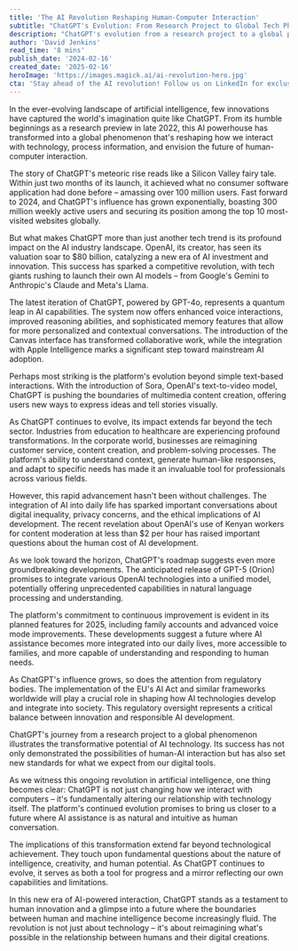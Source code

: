 ```yaml
---
title: 'The AI Revolution Reshaping Human-Computer Interaction'
subtitle: "ChatGPT's Evolution: From Research Project to Global Tech Phenomenon"
description: "ChatGPT's evolution from a research project to a global phenomenon has revolutionized human-computer interaction, amassing 300 million weekly active users and transforming industries from education to healthcare. With advanced features like GPT-4o and Sora, it's reshaping how we interact with technology while raising important questions about AI's role in society."
author: 'David Jenkins'
read_time: '8 mins'
publish_date: '2024-02-16'
created_date: '2025-02-16'
heroImage: 'https://images.magick.ai/ai-revolution-hero.jpg'
cta: 'Stay ahead of the AI revolution! Follow us on LinkedIn for exclusive insights into the latest developments in AI technology and join a community of forward-thinking professionals shaping the future of human-computer interaction.'
---
```


In the ever-evolving landscape of artificial intelligence, few innovations have captured the world's imagination quite like ChatGPT. From its humble beginnings as a research preview in late 2022, this AI powerhouse has transformed into a global phenomenon that's reshaping how we interact with technology, process information, and envision the future of human-computer interaction.

The story of ChatGPT's meteoric rise reads like a Silicon Valley fairy tale. Within just two months of its launch, it achieved what no consumer software application had done before – amassing over 100 million users. Fast forward to 2024, and ChatGPT's influence has grown exponentially, boasting 300 million weekly active users and securing its position among the top 10 most-visited websites globally.

But what makes ChatGPT more than just another tech trend is its profound impact on the AI industry landscape. OpenAI, its creator, has seen its valuation soar to $80 billion, catalyzing a new era of AI investment and innovation. This success has sparked a competitive revolution, with tech giants rushing to launch their own AI models – from Google's Gemini to Anthropic's Claude and Meta's Llama.

The latest iteration of ChatGPT, powered by GPT-4o, represents a quantum leap in AI capabilities. The system now offers enhanced voice interactions, improved reasoning abilities, and sophisticated memory features that allow for more personalized and contextual conversations. The introduction of the Canvas interface has transformed collaborative work, while the integration with Apple Intelligence marks a significant step toward mainstream AI adoption.

Perhaps most striking is the platform's evolution beyond simple text-based interactions. With the introduction of Sora, OpenAI's text-to-video model, ChatGPT is pushing the boundaries of multimedia content creation, offering users new ways to express ideas and tell stories visually.

As ChatGPT continues to evolve, its impact extends far beyond the tech sector. Industries from education to healthcare are experiencing profound transformations. In the corporate world, businesses are reimagining customer service, content creation, and problem-solving processes. The platform's ability to understand context, generate human-like responses, and adapt to specific needs has made it an invaluable tool for professionals across various fields.

However, this rapid advancement hasn't been without challenges. The integration of AI into daily life has sparked important conversations about digital inequality, privacy concerns, and the ethical implications of AI development. The recent revelation about OpenAI's use of Kenyan workers for content moderation at less than $2 per hour has raised important questions about the human cost of AI development.

As we look toward the horizon, ChatGPT's roadmap suggests even more groundbreaking developments. The anticipated release of GPT-5 (Orion) promises to integrate various OpenAI technologies into a unified model, potentially offering unprecedented capabilities in natural language processing and understanding.

The platform's commitment to continuous improvement is evident in its planned features for 2025, including family accounts and advanced voice mode improvements. These developments suggest a future where AI assistance becomes more integrated into our daily lives, more accessible to families, and more capable of understanding and responding to human needs.

As ChatGPT's influence grows, so does the attention from regulatory bodies. The implementation of the EU's AI Act and similar frameworks worldwide will play a crucial role in shaping how AI technologies develop and integrate into society. This regulatory oversight represents a critical balance between innovation and responsible AI development.

ChatGPT's journey from a research project to a global phenomenon illustrates the transformative potential of AI technology. Its success has not only demonstrated the possibilities of human-AI interaction but has also set new standards for what we expect from our digital tools.

As we witness this ongoing revolution in artificial intelligence, one thing becomes clear: ChatGPT is not just changing how we interact with computers – it's fundamentally altering our relationship with technology itself. The platform's continued evolution promises to bring us closer to a future where AI assistance is as natural and intuitive as human conversation.

The implications of this transformation extend far beyond technological achievement. They touch upon fundamental questions about the nature of intelligence, creativity, and human potential. As ChatGPT continues to evolve, it serves as both a tool for progress and a mirror reflecting our own capabilities and limitations.

In this new era of AI-powered interaction, ChatGPT stands as a testament to human innovation and a glimpse into a future where the boundaries between human and machine intelligence become increasingly fluid. The revolution is not just about technology – it's about reimagining what's possible in the relationship between humans and their digital creations.